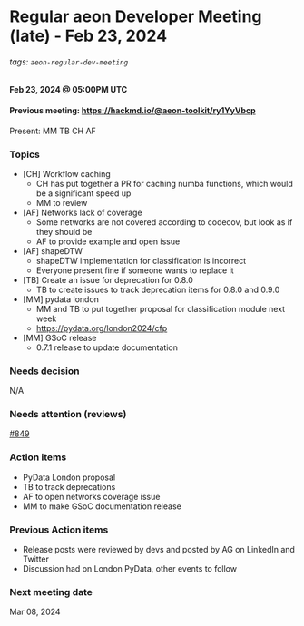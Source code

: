 # Regular aeon Developer Meeting (late) - Feb 23, 2024
###### tags: `aeon-regular-dev-meeting`

#### Feb 23, 2024 @ 05:00PM UTC
#### Previous meeting: https://hackmd.io/@aeon-toolkit/ry1YyVbcp

Present: MM TB CH AF

### Topics

- [CH] Workflow caching
    - CH has put together a PR for caching numba functions, which would be a significant speed up
    - MM to review
- [AF] Networks lack of coverage
    - Some networks are not covered according to codecov, but look as if they should be
    - AF to provide example and open issue
- [AF] shapeDTW
    - shapeDTW implementation for classification is incorrect
    - Everyone present fine if someone wants to replace it
- [TB] Create an issue for deprecation for 0.8.0
    - TB to create issues to track deprecation items for 0.8.0 and 0.9.0
- [MM] pydata london
    - MM and TB to put together proposal for classification module next week
    - https://pydata.org/london2024/cfp
- [MM] GSoC release 
    - 0.7.1 release to update documentation

### Needs decision

N/A

### Needs attention (reviews)

[#849](https://github.com/aeon-toolkit/aeon/pull/849)

### Action items

- PyData London proposal
- TB to track deprecations
- AF to open networks coverage issue
- MM to make GSoC documentation release

### Previous Action items

- Release posts were reviewed by devs and posted by AG on LinkedIn and Twitter
- Discussion had on London PyData, other events to follow

### Next meeting date

Mar 08, 2024
